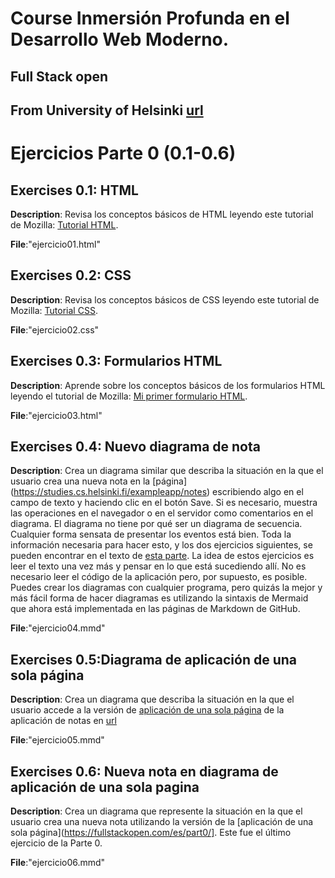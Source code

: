 # Course Inmersión Profunda en el Desarrollo Web Moderno. 
## Full Stack open
## From University of Helsinki [url](https://fullstackopen.com/es/)

# Ejercicios Parte 0 (0.1-0.6)

## Exercises 0.1: HTML
__Description__: Revisa los conceptos básicos de HTML leyendo este tutorial de Mozilla: [Tutorial HTML](https://developer.mozilla.org/es/docs/Learn/Getting_started_with_the_web/HTML_basics).

__File__:"ejercicio01.html"

## Exercises 0.2: CSS
__Description__: Revisa los conceptos básicos de CSS leyendo este tutorial de Mozilla: [Tutorial CSS](https://developer.mozilla.org/es/docs/Learn/Getting_started_with_the_web/CSS_basics).

__File__:"ejercicio02.css"

## Exercises 0.3: Formularios HTML
__Description__: Aprende sobre los conceptos básicos de los formularios HTML leyendo el tutorial de Mozilla: [Mi primer formulario HTML](https://developer.mozilla.org/es/docs/Learn/Forms/Your_first_form).

__File__:"ejercicio03.html"

## Exercises 0.4: Nuevo diagrama de nota
__Description__: Crea un diagrama similar que describa la situación en la que el usuario crea una nueva nota en la [página] (https://studies.cs.helsinki.fi/exampleapp/notes) escribiendo algo en el campo de texto y haciendo clic en el botón Save.
Si es necesario, muestra las operaciones en el navegador o en el servidor como comentarios en el diagrama.
El diagrama no tiene por qué ser un diagrama de secuencia. Cualquier forma sensata de presentar los eventos está bien.
Toda la información necesaria para hacer esto, y los dos ejercicios siguientes, se pueden encontrar en el texto de [esta parte](https://fullstackopen.com/es/part0/fundamentos_de_las_aplicaciones_web#formularios-y-http-post). 
La idea de estos ejercicios es leer el texto una vez más y pensar en lo que está sucediendo allí. No es necesario leer el código de la aplicación pero, por supuesto, es posible.
Puedes crear los diagramas con cualquier programa, pero quizás la mejor y más fácil forma de hacer diagramas es utilizando la sintaxis de Mermaid que ahora está implementada en las páginas de Markdown de GitHub.

__File__:"ejercicio04.mmd"


## Exercises 0.5:Diagrama de aplicación de una sola página
__Description__: Crea un diagrama que describa la situación en la que el usuario accede a la versión de
[aplicación de una sola página](https://fullstackopen.com/es/part0/fundamentos_de_las_aplicaciones_web#aplicacion-de-una-sola-pagina)
de la aplicación de notas en [url](https://studies.cs.helsinki.fi/exampleapp/spa)

__File__:"ejercicio05.mmd"


## Exercises 0.6: Nueva nota en diagrama de aplicación de una sola pagina

__Description__: Crea un diagrama que represente la situación en la que el usuario crea una nueva nota 
utilizando la versión de la [aplicación de una sola página](https://fullstackopen.com/es/part0/].
Este fue el último ejercicio de la Parte 0.

__File__:"ejercicio06.mmd"
